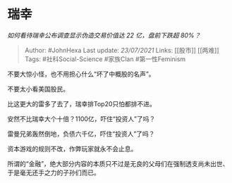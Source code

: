 # 瑞幸
*如何看待瑞幸公布调查显示伪造交易价值达 22 亿，盘前下跌超 80%？*

> Author: #JohnHexa
Last update: *23/07/2021* 
Links: [[股市]] [[两难]] 
Tags:  #社科Social-Science #家族Clan #第一性Feminism



不要大惊小怪，也不用担心什么“坏了中概股的名声”。

不要太小看美国股民。

比这更大的雷多了去了，瑞幸排Top20只怕都排不进。

安然不比瑞幸大个十倍？1100亿，吓住“投资人”了吗？

雷曼兄弟轰然倒地，负债六千亿，吓住“投资人”了吗？

资本游戏的规则不改，作弊玩家就永不会止息。

所谓的“金融”，绝大部分内容的本质只不过是无良的父母们在强制透支尚未出世、于是毫无还手之力的子孙们而已。



